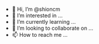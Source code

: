 - 👋 Hi, I’m @shioncm
- 👀 I’m interested in ...
- 🌱 I’m currently learning ...
- 💞️ I’m looking to collaborate on ...
- 📫 How to reach me ...

<!---
shioncm/shioncm is a ✨ special ✨ repository because its `README.md` (this file) appears on your GitHub profile.
You can click the Preview link to take a look at your changes.
--->
